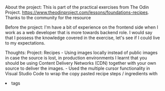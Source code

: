 About the project:
This is part of the practical exercises from The Odin Project. https://www.theodinproject.com/lessons/foundations-recipes. Thanks to the community for the resource

Before the project:
I'm have a bit of experience on the frontend side when I work as a web developer that is more towards backend role. I would say that I possess the knowledge covered in the exercise, let's see if I could live to my expectations.

Thoughts:
    Project: Recipes
    - Using images locally instead of public images in case the source is lost, in production environments I learnt that you should be using Content Delivery Networks (CDN) together with your own source to deliver the images. 
    - Used the multiple cursor functionality in Visual Studio Code to wrap the copy pasted recipe steps / ingredients with <li> tags
